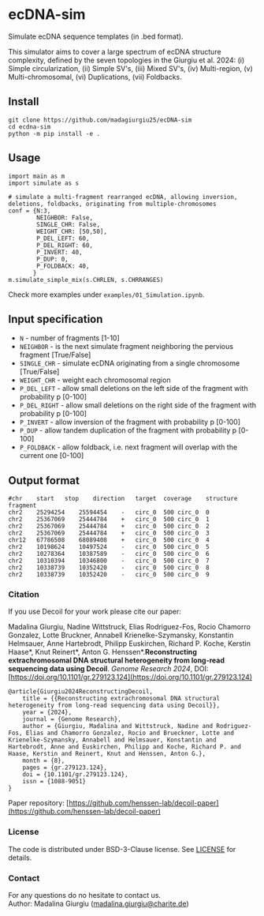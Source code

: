 # ecDNA-sim

Simulate ecDNA sequence templates (in .bed format).

This simulator aims to cover a large spectrum of ecDNA structure complexity, defined by the seven topologies in the Giurgiu et al. 2024: (i) Simple circularization, (ii) Simple SV's, (iii) Mixed SV's, (iv) Multi-region, (v) Multi-chromosomal, (vi) Duplications, (vii) Foldbacks.

## Install

```
git clone https://github.com/madagiurgiu25/ecDNA-sim
cd ecdna-sim
python -m pip install -e .
```

## Usage

```
import main as m
import simulate as s

# simulate a multi-fragment rearranged ecDNA, allowing inversion, deletions, foldbacks, originating from multiple-chromosomes
conf = {N:3,
        NEIGHBOR: False,
        SINGLE_CHR: False,
        WEIGHT_CHR: [50,50],
        P_DEL_LEFT: 60,
        P_DEL_RIGHT: 60,
        P_INVERT: 40,
        P_DUP: 0,
        P_FOLDBACK: 40,
       }
m.simulate_simple_mix(s.CHRLEN, s.CHRRANGES)
```

Check more examples under `examples/01_Simulation.ipynb`.

## Input specification

- `N` - number of fragments [1-10]
- `NEIGHBOR` - is the next simulate fragment neighboring the pervious fragment [True/False]
- `SINGLE_CHR` - simulate ecDNA originating from a single chromosome [True/False]
- `WEIGHT_CHR` - weight each chromosomal region 
- `P_DEL_LEFT` - allow small deletions on the left side of the fragment with probability p [0-100]
- `P_DEL_RIGHT` - allow small deletions on the right side of the fragment with probability p [0-100]
- `P_INVERT` - allow inversion of the fragment with probability p [0-100]
- `P_DUP` - allow tandem duplication of the fragment with probability p [0-100]
- `P_FOLDBACK` - allow foldback, i.e. next fragment will overlap with the current one [0-100]


## Output format

```
#chr	start	stop	direction	target	coverage	structure	fragment
chr2	25294254	25594454	-	circ_0	500	circ_0	0
chr2	25367069	25444784	+	circ_0	500	circ_0	1
chr2	25367069	25444784	+	circ_0	500	circ_0	2
chr2	25367069	25444784	+	circ_0	500	circ_0	3
chr12	67786508	68089408	+	circ_0	500	circ_0	4
chr2	10198624	10497524	-	circ_0	500	circ_0	5
chr2	10278364	10387589	-	circ_0	500	circ_0	6
chr2	10310394	10346800	-	circ_0	500	circ_0	7
chr2	10338739	10352420	-	circ_0	500	circ_0	8
chr2	10338739	10352420	-	circ_0	500	circ_0	9
```

### Citation

If you use Decoil for your work please cite our paper:

Madalina Giurgiu, Nadine Wittstruck, Elias Rodriguez-Fos, Rocio Chamorro Gonzalez, Lotte Bruckner, Annabell Krienelke-Szymansky, Konstantin Helmsauer, Anne Hartebrodt, Philipp Euskirchen, Richard P. Koche, Kerstin Haase*, Knut Reinert*, Anton G. Henssen*.**Reconstructing extrachromosomal DNA structural heterogeneity from long-read sequencing data using Decoil**. _Genome Research 2024_, DOI: [https://doi.org/10.1101/gr.279123.124](https://doi.org/10.1101/gr.279123.124)

```
@article{Giurgiu2024ReconstructingDecoil,
    title = {{Reconstructing extrachromosomal DNA structural heterogeneity from long-read sequencing data using Decoil}},
    year = {2024},
    journal = {Genome Research},
    author = {Giurgiu, Madalina and Wittstruck, Nadine and Rodriguez-Fos, Elias and Chamorro Gonzalez, Rocio and Brueckner, Lotte and Krienelke-Szymansky, Annabell and Helmsauer, Konstantin and Hartebrodt, Anne and Euskirchen, Philipp and Koche, Richard P. and Haase, Kerstin and Reinert, Knut and Henssen, Anton G.},
    month = {8},
    pages = {gr.279123.124},
    doi = {10.1101/gr.279123.124},
    issn = {1088-9051}
}
```

Paper repository: [https://github.com/henssen-lab/decoil-paper](https://github.com/henssen-lab/decoil-paper)

### License

The code is distributed under BSD-3-Clause license. See [LICENSE](LICENSE) for details.

### Contact

For any questions do no hesitate to contact us.<br/>
Author: Madalina Giurgiu (madalina.giurgiu@charite.de)

